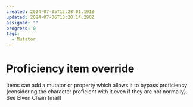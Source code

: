 ```yaml
---
created: 2024-07-05T15:28:01.191Z
updated: 2024-07-06T13:28:14.290Z
assigned: ""
progress: 0
tags:
  - Mutator
---
```


# Proficiency item override

Items can add a mutator or property which allows it to bypass proficiency (considering the character proficient with it even if they are not normally). See Elven Chain (mail)
